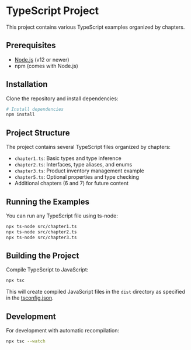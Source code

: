 # TypeScript Project

This project contains various TypeScript examples organized by chapters.

## Prerequisites

- [Node.js](https://nodejs.org/) (v12 or newer)
- npm (comes with Node.js)

## Installation

Clone the repository and install dependencies:

```bash
# Install dependencies
npm install
```

## Project Structure

The project contains several TypeScript files organized by chapters:

- `chapter1.ts`: Basic types and type inference
- `chapter2.ts`: Interfaces, type aliases, and enums
- `chapter3.ts`: Product inventory management example
- `chapter5.ts`: Optional properties and type checking
- Additional chapters (6 and 7) for future content

## Running the Examples

You can run any TypeScript file using ts-node:

```bash
npx ts-node src/chapter1.ts
npx ts-node src/chapter2.ts
npx ts-node src/chapter3.ts
```

## Building the Project

Compile TypeScript to JavaScript:

```bash
npx tsc
```

This will create compiled JavaScript files in the `dist` directory as specified in the [tsconfig.json](d:\Workspace\typescript\tsconfig.json).

## Development

For development with automatic recompilation:

```bash
npx tsc --watch
```
